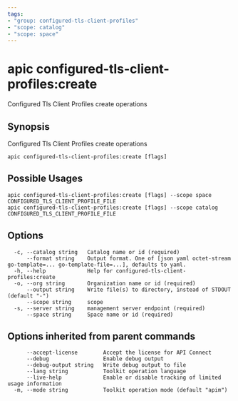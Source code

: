 ```yaml
---
tags:
- "group: configured-tls-client-profiles"
- "scope: catalog"
- "scope: space"
---
```

# apic configured-tls-client-profiles:create

Configured Tls Client Profiles create operations

## Synopsis

Configured Tls Client Profiles create operations

```
apic configured-tls-client-profiles:create [flags]
```

## Possible Usages

```
apic configured-tls-client-profiles:create [flags] --scope space CONFIGURED_TLS_CLIENT_PROFILE_FILE
apic configured-tls-client-profiles:create [flags] --scope catalog CONFIGURED_TLS_CLIENT_PROFILE_FILE
```

## Options

```
  -c, --catalog string   Catalog name or id (required)
      --format string    Output format. One of [json yaml octet-stream go-template=... go-template-file=...], defaults to yaml.
  -h, --help             Help for configured-tls-client-profiles:create
  -o, --org string       Organization name or id (required)
      --output string    Write file(s) to directory, instead of STDOUT (default "-")
      --scope string     scope
  -s, --server string    management server endpoint (required)
      --space string     Space name or id (required)
```

## Options inherited from parent commands

```
      --accept-license        Accept the license for API Connect
      --debug                 Enable debug output
      --debug-output string   Write debug output to file
      --lang string           Toolkit operation language
      --live-help             Enable or disable tracking of limited usage information
  -m, --mode string           Toolkit operation mode (default "apim")
```
